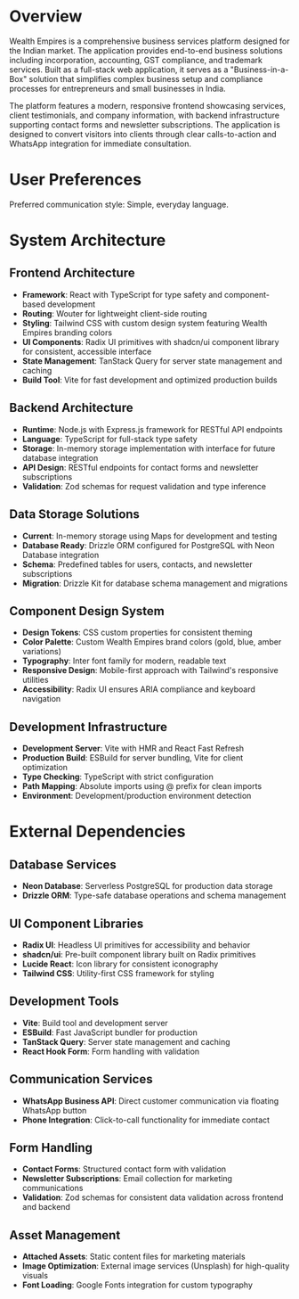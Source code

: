 # Overview

Wealth Empires is a comprehensive business services platform designed for the Indian market. The application provides end-to-end business solutions including incorporation, accounting, GST compliance, and trademark services. Built as a full-stack web application, it serves as a "Business-in-a-Box" solution that simplifies complex business setup and compliance processes for entrepreneurs and small businesses in India.

The platform features a modern, responsive frontend showcasing services, client testimonials, and company information, with backend infrastructure supporting contact forms and newsletter subscriptions. The application is designed to convert visitors into clients through clear calls-to-action and WhatsApp integration for immediate consultation.

# User Preferences

Preferred communication style: Simple, everyday language.

# System Architecture

## Frontend Architecture
- **Framework**: React with TypeScript for type safety and component-based development
- **Routing**: Wouter for lightweight client-side routing
- **Styling**: Tailwind CSS with custom design system featuring Wealth Empires branding colors
- **UI Components**: Radix UI primitives with shadcn/ui component library for consistent, accessible interface
- **State Management**: TanStack Query for server state management and caching
- **Build Tool**: Vite for fast development and optimized production builds

## Backend Architecture
- **Runtime**: Node.js with Express.js framework for RESTful API endpoints
- **Language**: TypeScript for full-stack type safety
- **Storage**: In-memory storage implementation with interface for future database integration
- **API Design**: RESTful endpoints for contact forms and newsletter subscriptions
- **Validation**: Zod schemas for request validation and type inference

## Data Storage Solutions
- **Current**: In-memory storage using Maps for development and testing
- **Database Ready**: Drizzle ORM configured for PostgreSQL with Neon Database integration
- **Schema**: Predefined tables for users, contacts, and newsletter subscriptions
- **Migration**: Drizzle Kit for database schema management and migrations

## Component Design System
- **Design Tokens**: CSS custom properties for consistent theming
- **Color Palette**: Custom Wealth Empires brand colors (gold, blue, amber variations)
- **Typography**: Inter font family for modern, readable text
- **Responsive Design**: Mobile-first approach with Tailwind's responsive utilities
- **Accessibility**: Radix UI ensures ARIA compliance and keyboard navigation

## Development Infrastructure
- **Development Server**: Vite with HMR and React Fast Refresh
- **Production Build**: ESBuild for server bundling, Vite for client optimization
- **Type Checking**: TypeScript with strict configuration
- **Path Mapping**: Absolute imports using @ prefix for clean imports
- **Environment**: Development/production environment detection

# External Dependencies

## Database Services
- **Neon Database**: Serverless PostgreSQL for production data storage
- **Drizzle ORM**: Type-safe database operations and schema management

## UI Component Libraries
- **Radix UI**: Headless UI primitives for accessibility and behavior
- **shadcn/ui**: Pre-built component library built on Radix primitives
- **Lucide React**: Icon library for consistent iconography
- **Tailwind CSS**: Utility-first CSS framework for styling

## Development Tools
- **Vite**: Build tool and development server
- **ESBuild**: Fast JavaScript bundler for production
- **TanStack Query**: Server state management and caching
- **React Hook Form**: Form handling with validation

## Communication Services
- **WhatsApp Business API**: Direct customer communication via floating WhatsApp button
- **Phone Integration**: Click-to-call functionality for immediate contact

## Form Handling
- **Contact Forms**: Structured contact form with validation
- **Newsletter Subscriptions**: Email collection for marketing communications
- **Validation**: Zod schemas for consistent data validation across frontend and backend

## Asset Management
- **Attached Assets**: Static content files for marketing materials
- **Image Optimization**: External image services (Unsplash) for high-quality visuals
- **Font Loading**: Google Fonts integration for custom typography